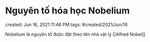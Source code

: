 # Nguyên tố hóa học Nobelium

created: Jun 16, 2021 11:46 PM
tags: #created/2021/Jun/16

Nobelium là nguyên tố được đặt theo tên nhà vật lý [[Alfred Nobel]]